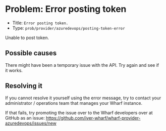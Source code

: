 # Problem: Error posting token

<!-- panels:start -->

<!-- div:right-panel -->

- Title: `Error posting token.`
- Type: `prob/provider/azuredevops/posting-token-error`

<!-- div:left-panel -->

Unable to post token.

<!-- panels:end -->

## Possible causes

<!-- panels:start -->

There might have been a temporary issue with the API. Try again and see if it works.

<!-- panels:end -->

## Resolving it

If you cannot resolve it yourself using the error message, try to contact your
administrator / operations team that manages your Wharf instance.

If that fails, try promoting the issue over to the Wharf developers over at
GitHub as an issue: <https://github.com/iver-wharf/wharf-provider-azuredevops/issues/new>
